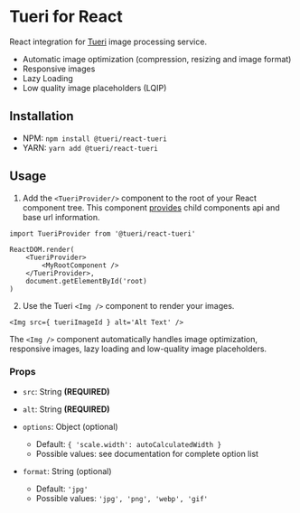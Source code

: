 # Tueri for React

React integration for [Tueri](https://tueri.io) image processing service.

* Automatic image optimization (compression, resizing and image format)
* Responsive images
* Lazy Loading
* Low quality image placeholders (LQIP)

## Installation

* NPM: `npm install @tueri/react-tueri`
* YARN: `yarn add @tueri/react-tueri`

## Usage

1. Add the `<TueriProvider/>` component to the root of your React component tree. This component [provides](https://reactjs.org/docs/context.html) child components api and base url information.

```
import TueriProvider from '@tueri/react-tueri'

ReactDOM.render(
    <TueriProvider>
        <MyRootComponent />
    </TueriProvider>,
    document.getElementById('root)
)
```

2. Use the Tueri `<Img />` component to render your images.

```
<Img src={ tueriImageId } alt='Alt Text' />
```

The `<Img />` component automatically handles image optimization, responsive images, lazy loading and low-quality image placeholders.

### Props

* `src`: String **(REQUIRED)**

* `alt`: String **(REQUIRED)**

* `options`: Object (optional)
  * Default: `{ 'scale.width': autoCalculatedWidth }`
  * Possible values: see documentation for complete option list

* `format`: String (optional)
  * Default: `'jpg'`
  * Possible values: `'jpg', 'png', 'webp', 'gif'`
